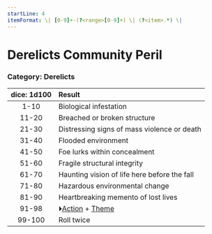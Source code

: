 ```yaml
---
startLine: 4
itemFormat: \| [0-9]+-(?<range>[0-9]+) \| (?<item>.*) \|
---
```

# Derelicts Community Peril
### Category: Derelicts

| dice: 1d100 | Result |
|:----:|:-------|
| 1-10 | Biological infestation |
| 11-20 | Breached or broken structure |
| 21-30 | Distressing signs of mass violence or death |
| 31-40 | Flooded environment |
| 41-50 | Foe lurks within concealment |
| 51-60 | Fragile structural integrity |
| 61-70 | Haunting vision of life here before the fall |
| 71-80 | Hazardous environmental change |
| 81-90 | Heartbreaking memento of lost lives |
| 91-98 | ⏵[Action](Core_Action.md) + [Theme](Core_Theme.md) |
| 99-100 | Roll twice |